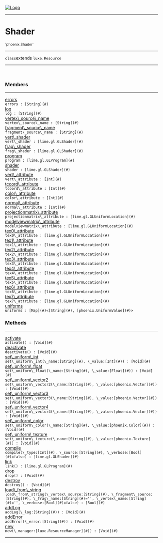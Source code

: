 
[![Logo](../../images/logo.png)](../../api/index.html)

---



<h1>Shader</h1>
<small>`phoenix.Shader`</small>



---

`class`extends <code><span>luxe.Resource</span></code>

---

&nbsp;
&nbsp;



<h3>Members</h3> <hr/><span class="member apipage">
                <a name="errors"><a class="lift" href="#errors">errors</a></a><div class="clear"></div><code class="signature apipage">errors : [String](#)</code><br/></span>
            <span class="small_desc_flat"></span><span class="member apipage">
                <a name="log"><a class="lift" href="#log">log</a></a><div class="clear"></div><code class="signature apipage">log : [String](#)</code><br/></span>
            <span class="small_desc_flat"></span><span class="member apipage">
                <a name="vertex_source_name"><a class="lift" href="#vertex_source_name">vertex\_source\_name</a></a><div class="clear"></div><code class="signature apipage">vertex\_source\_name : [String](#)</code><br/></span>
            <span class="small_desc_flat"></span><span class="member apipage">
                <a name="fragment_source_name"><a class="lift" href="#fragment_source_name">fragment\_source\_name</a></a><div class="clear"></div><code class="signature apipage">fragment\_source\_name : [String](#)</code><br/></span>
            <span class="small_desc_flat"></span><span class="member apipage">
                <a name="vert_shader"><a class="lift" href="#vert_shader">vert\_shader</a></a><div class="clear"></div><code class="signature apipage">vert\_shader : [lime.gl.GLShader](#)</code><br/></span>
            <span class="small_desc_flat"></span><span class="member apipage">
                <a name="frag_shader"><a class="lift" href="#frag_shader">frag\_shader</a></a><div class="clear"></div><code class="signature apipage">frag\_shader : [lime.gl.GLShader](#)</code><br/></span>
            <span class="small_desc_flat"></span><span class="member apipage">
                <a name="program"><a class="lift" href="#program">program</a></a><div class="clear"></div><code class="signature apipage">program : [lime.gl.GLProgram](#)</code><br/></span>
            <span class="small_desc_flat"></span><span class="member apipage">
                <a name="shader"><a class="lift" href="#shader">shader</a></a><div class="clear"></div><code class="signature apipage">shader : [lime.gl.GLShader](#)</code><br/></span>
            <span class="small_desc_flat"></span><span class="member apipage">
                <a name="vert_attribute"><a class="lift" href="#vert_attribute">vert\_attribute</a></a><div class="clear"></div><code class="signature apipage">vert\_attribute : [Int](#)</code><br/></span>
            <span class="small_desc_flat"></span><span class="member apipage">
                <a name="tcoord_attribute"><a class="lift" href="#tcoord_attribute">tcoord\_attribute</a></a><div class="clear"></div><code class="signature apipage">tcoord\_attribute : [Int](#)</code><br/></span>
            <span class="small_desc_flat"></span><span class="member apipage">
                <a name="color_attribute"><a class="lift" href="#color_attribute">color\_attribute</a></a><div class="clear"></div><code class="signature apipage">color\_attribute : [Int](#)</code><br/></span>
            <span class="small_desc_flat"></span><span class="member apipage">
                <a name="normal_attribute"><a class="lift" href="#normal_attribute">normal\_attribute</a></a><div class="clear"></div><code class="signature apipage">normal\_attribute : [Int](#)</code><br/></span>
            <span class="small_desc_flat"></span><span class="member apipage">
                <a name="projectionmatrix_attribute"><a class="lift" href="#projectionmatrix_attribute">projectionmatrix\_attribute</a></a><div class="clear"></div><code class="signature apipage">projectionmatrix\_attribute : [lime.gl.GLUniformLocation](#)</code><br/></span>
            <span class="small_desc_flat"></span><span class="member apipage">
                <a name="modelviewmatrix_attribute"><a class="lift" href="#modelviewmatrix_attribute">modelviewmatrix\_attribute</a></a><div class="clear"></div><code class="signature apipage">modelviewmatrix\_attribute : [lime.gl.GLUniformLocation](#)</code><br/></span>
            <span class="small_desc_flat"></span><span class="member apipage">
                <a name="tex0_attribute"><a class="lift" href="#tex0_attribute">tex0\_attribute</a></a><div class="clear"></div><code class="signature apipage">tex0\_attribute : [lime.gl.GLUniformLocation](#)</code><br/></span>
            <span class="small_desc_flat"></span><span class="member apipage">
                <a name="tex1_attribute"><a class="lift" href="#tex1_attribute">tex1\_attribute</a></a><div class="clear"></div><code class="signature apipage">tex1\_attribute : [lime.gl.GLUniformLocation](#)</code><br/></span>
            <span class="small_desc_flat"></span><span class="member apipage">
                <a name="tex2_attribute"><a class="lift" href="#tex2_attribute">tex2\_attribute</a></a><div class="clear"></div><code class="signature apipage">tex2\_attribute : [lime.gl.GLUniformLocation](#)</code><br/></span>
            <span class="small_desc_flat"></span><span class="member apipage">
                <a name="tex3_attribute"><a class="lift" href="#tex3_attribute">tex3\_attribute</a></a><div class="clear"></div><code class="signature apipage">tex3\_attribute : [lime.gl.GLUniformLocation](#)</code><br/></span>
            <span class="small_desc_flat"></span><span class="member apipage">
                <a name="tex4_attribute"><a class="lift" href="#tex4_attribute">tex4\_attribute</a></a><div class="clear"></div><code class="signature apipage">tex4\_attribute : [lime.gl.GLUniformLocation](#)</code><br/></span>
            <span class="small_desc_flat"></span><span class="member apipage">
                <a name="tex5_attribute"><a class="lift" href="#tex5_attribute">tex5\_attribute</a></a><div class="clear"></div><code class="signature apipage">tex5\_attribute : [lime.gl.GLUniformLocation](#)</code><br/></span>
            <span class="small_desc_flat"></span><span class="member apipage">
                <a name="tex6_attribute"><a class="lift" href="#tex6_attribute">tex6\_attribute</a></a><div class="clear"></div><code class="signature apipage">tex6\_attribute : [lime.gl.GLUniformLocation](#)</code><br/></span>
            <span class="small_desc_flat"></span><span class="member apipage">
                <a name="tex7_attribute"><a class="lift" href="#tex7_attribute">tex7\_attribute</a></a><div class="clear"></div><code class="signature apipage">tex7\_attribute : [lime.gl.GLUniformLocation](#)</code><br/></span>
            <span class="small_desc_flat"></span><span class="member apipage">
                <a name="uniforms"><a class="lift" href="#uniforms">uniforms</a></a><div class="clear"></div><code class="signature apipage">uniforms : [Map](#)&lt;[String](#), [phoenix.UniformValue](#)&gt;</code><br/></span>
            <span class="small_desc_flat"></span>





<h3>Methods</h3> <hr/><span class="method apipage">
            <a name="activate"><a class="lift" href="#activate">activate</a></a> <div class="clear"></div><code class="signature apipage">activate() : [Void](#)</code><br/><span class="small_desc_flat"></span>
        </span>
    <span class="method apipage">
            <a name="deactivate"><a class="lift" href="#deactivate">deactivate</a></a> <div class="clear"></div><code class="signature apipage">deactivate() : [Void](#)</code><br/><span class="small_desc_flat"></span>
        </span>
    <span class="method apipage">
            <a name="set_uniform_int"><a class="lift" href="#set_uniform_int">set\_uniform\_int</a></a> <div class="clear"></div><code class="signature apipage">set\_uniform\_int(\_name:[String](#)<span></span>, \_value:[Int](#)<span></span>) : [Void](#)</code><br/><span class="small_desc_flat"></span>
        </span>
    <span class="method apipage">
            <a name="set_uniform_float"><a class="lift" href="#set_uniform_float">set\_uniform\_float</a></a> <div class="clear"></div><code class="signature apipage">set\_uniform\_float(\_name:[String](#)<span></span>, \_value:[Float](#)<span></span>) : [Void](#)</code><br/><span class="small_desc_flat"></span>
        </span>
    <span class="method apipage">
            <a name="set_uniform_vector2"><a class="lift" href="#set_uniform_vector2">set\_uniform\_vector2</a></a> <div class="clear"></div><code class="signature apipage">set\_uniform\_vector2(\_name:[String](#)<span></span>, \_value:[phoenix.Vector](#)<span></span>) : [Void](#)</code><br/><span class="small_desc_flat"></span>
        </span>
    <span class="method apipage">
            <a name="set_uniform_vector3"><a class="lift" href="#set_uniform_vector3">set\_uniform\_vector3</a></a> <div class="clear"></div><code class="signature apipage">set\_uniform\_vector3(\_name:[String](#)<span></span>, \_value:[phoenix.Vector](#)<span></span>) : [Void](#)</code><br/><span class="small_desc_flat"></span>
        </span>
    <span class="method apipage">
            <a name="set_uniform_vector4"><a class="lift" href="#set_uniform_vector4">set\_uniform\_vector4</a></a> <div class="clear"></div><code class="signature apipage">set\_uniform\_vector4(\_name:[String](#)<span></span>, \_value:[phoenix.Vector](#)<span></span>) : [Void](#)</code><br/><span class="small_desc_flat"></span>
        </span>
    <span class="method apipage">
            <a name="set_uniform_color"><a class="lift" href="#set_uniform_color">set\_uniform\_color</a></a> <div class="clear"></div><code class="signature apipage">set\_uniform\_color(\_name:[String](#)<span></span>, \_value:[phoenix.Color](#)<span></span>) : [Void](#)</code><br/><span class="small_desc_flat"></span>
        </span>
    <span class="method apipage">
            <a name="set_uniform_texture"><a class="lift" href="#set_uniform_texture">set\_uniform\_texture</a></a> <div class="clear"></div><code class="signature apipage">set\_uniform\_texture(\_name:[String](#)<span></span>, \_value:[phoenix.Texture](#)<span></span>) : [Void](#)</code><br/><span class="small_desc_flat"></span>
        </span>
    <span class="method apipage">
            <a name="compile"><a class="lift" href="#compile">compile</a></a> <div class="clear"></div><code class="signature apipage">compile(\_type:[Int](#)<span></span>, \_source:[String](#)<span></span>, \_verbose:[Bool](#)<span>=false</span>) : [lime.gl.GLShader](#)</code><br/><span class="small_desc_flat"></span>
        </span>
    <span class="method apipage">
            <a name="link"><a class="lift" href="#link">link</a></a> <div class="clear"></div><code class="signature apipage">link() : [lime.gl.GLProgram](#)</code><br/><span class="small_desc_flat"></span>
        </span>
    <span class="method apipage">
            <a name="drop"><a class="lift" href="#drop">drop</a></a> <div class="clear"></div><code class="signature apipage">drop() : [Void](#)</code><br/><span class="small_desc_flat"></span>
        </span>
    <span class="method apipage">
            <a name="destroy"><a class="lift" href="#destroy">destroy</a></a> <div class="clear"></div><code class="signature apipage">destroy() : [Void](#)</code><br/><span class="small_desc_flat"></span>
        </span>
    <span class="method apipage">
            <a name="load_from_string"><a class="lift" href="#load_from_string">load\_from\_string</a></a> <div class="clear"></div><code class="signature apipage">load\_from\_string(\_vertex\_source:[String](#)<span></span>, \_fragment\_source:[String](#)<span></span>, \_frag\_name:[String](#)<span>=&#x27;&#x27;</span>, \_vertex\_name:[String](#)<span>=&#x27;&#x27;</span>, \_verbose:[Bool](#)<span>=false</span>) : [Bool](#)</code><br/><span class="small_desc_flat"></span>
        </span>
    <span class="method apipage">
            <a name="addLog"><a class="lift" href="#addLog">addLog</a></a> <div class="clear"></div><code class="signature apipage">addLog(\_log:[String](#)<span></span>) : [Void](#)</code><br/><span class="small_desc_flat"></span>
        </span>
    <span class="method apipage">
            <a name="addError"><a class="lift" href="#addError">addError</a></a> <div class="clear"></div><code class="signature apipage">addError(\_error:[String](#)<span></span>) : [Void](#)</code><br/><span class="small_desc_flat"></span>
        </span>
    <span class="method apipage">
            <a name="new"><a class="lift" href="#new">new</a></a> <div class="clear"></div><code class="signature apipage">new(\_manager:[luxe.ResourceManager](#)<span></span>) : [Void](#)</code><br/><span class="small_desc_flat"></span>
        </span>
    





---

&nbsp;
&nbsp;
&nbsp;
&nbsp;